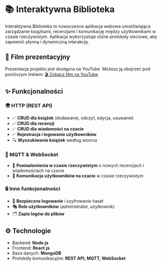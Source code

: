 # 📚 Interaktywna Biblioteka

Interaktywna Biblioteka to nowoczesna aplikacja webowa umożliwiająca zarządzanie książkami, recenzjami i komunikację między użytkownikami w czasie rzeczywistym. Aplikacja wykorzystuje różne protokoły sieciowe, aby zapewnić płynną i dynamiczną interakcję.

## 🎥 Film prezentacyjny

Prezentacja projektu jest dostępna na YouTube. Możesz ją obejrzeć pod poniższym linkiem:
[🎬 Zobacz film na YouTube](https://youtu.be/18YA6M5-Dkw)

## ✨ Funkcjonalności

### 🌍 HTTP (REST API)

- ✅ **CRUD dla książek** (dodawanie, odczyt, edycja, usuwanie)
- ✅ **CRUD dla recenzji**
- ✅ **CRUD dla wiadomości na czacie**
- ✅ **Rejestracja i logowanie użytkowników**
- 🔍 **Wyszukiwanie książek** według wzorca

### 🔗 MQTT & WebSocket

- 📡 **Powiadomienia w czasie rzeczywistym** o nowych recenzjach i wiadomościach na czacie
- 💬 **Komunikacja użytkowników na czacie** w czasie rzeczywistym

### 🔒 Inne funkcjonalności

- 🔑 **Bezpieczne logowanie** i szyfrowanie haseł
- 🎭 **Role użytkowników** (administrator, użytkownik)
- 🗂 **Zapis logów do plików**

## ⚙️ Technologie

- Backend: **Node.js**
- Frontend: **React.js**
- Baza danych: **MongoDB**
- Protokóły komunikacyjne: **REST API, MQTT, WebSocket**
